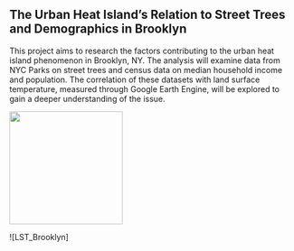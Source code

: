 ## The Urban Heat Island’s Relation to Street Trees and Demographics in Brooklyn

This project aims to research the factors contributing to the urban heat island phenomenon in Brooklyn, NY. The analysis will examine data from NYC Parks on street trees and census data on median household income and population. The correlation of these datasets with land surface temperature, measured through Google Earth Engine, will be explored to gain a deeper understanding of the issue.

<img src=https://user-images.githubusercontent.com/125500854/235953328-76068770-923a-486b-b5e3-ae452a7656cd.png height="200" width="200" >


![LST_Brooklyn]
